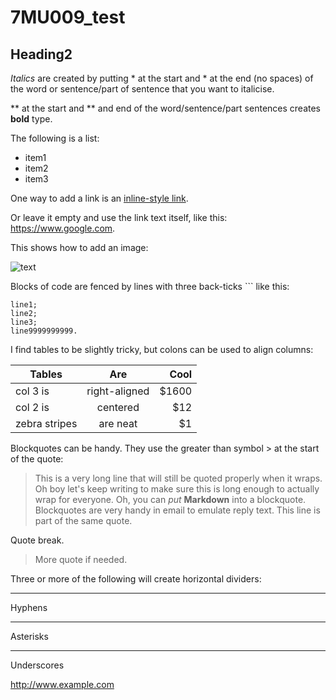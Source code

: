 # 7MU009_test

## Heading2

*Italics* are created by putting * at the start and * at the end (no spaces) of the word or sentence/part of sentence that you want to italicise.

** at the start and ** and end of the word/sentence/part sentences creates **bold** type.

The following is a list:

- item1
- item2
- item3

One way to add a link is an [inline-style link](https://www.google.com).

Or leave it empty and use the link text itself, like this: <https://www.google.com>.

This shows how to add an image:

![text](https://news.harvard.edu/wp-content/uploads/2019/04/eso1907a.jpg?resize=750,422)

Blocks of code are fenced by lines with three back-ticks ``` like this:

```code
line1;
line2;
line3;
line9999999999.
```

I find tables to be slightly tricky, but colons can be used to align columns:

| Tables        | Are           | Cool  |
| ------------- |:-------------:| -----:|
| col 3 is      | right-aligned | $1600 |
| col 2 is      | centered      |   $12 |
| zebra stripes | are neat      |    $1 |


Blockquotes can be handy. They use the greater than symbol > at the start of the quote:

> This is a very long line that will still be quoted properly when it wraps. Oh boy let's keep writing to make sure this is long enough to actually wrap for everyone. Oh, you can *put* **Markdown** into a blockquote. 
Blockquotes are very handy in email to emulate reply text. This line is part of the same quote.

Quote break.

> More quote if needed.

Three or more of the following will create horizontal dividers:

---

Hyphens

***

Asterisks

___

Underscores


http://www.example.com
